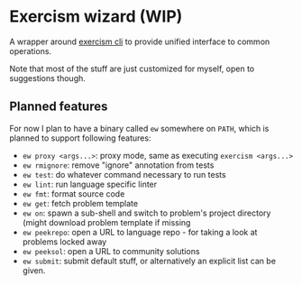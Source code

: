 # Exercism wizard (WIP)

A wrapper around [exercism cli](https://github.com/exercism/cli) to provide unified interface to common operations.

Note that most of the stuff are just customized for myself, open to suggestions though.

## Planned features

For now I plan to have a binary called `ew` somewhere on `PATH`, which is planned to support following features:

- `ew proxy <args...>`: proxy mode, same as executing `exercism <args...>`
- `ew rmignore`: remove "ignore" annotation from tests
- `ew test`: do whatever command necessary to run tests
- `ew lint`: run language specific linter
- `ew fmt`: format source code
- `ew get`: fetch problem template
- `ew on`: spawn a sub-shell and switch to problem's project directory (might download problem template if missing
- `ew peekrepo`: open a URL to language repo - for taking a look at problems locked away
- `ew peeksol`: open a URL to community solutions
- `ew submit`: submit default stuff, or alternatively an explicit list can be given.
